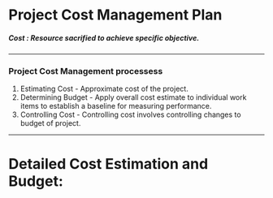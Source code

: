# Project Cost Management Plan 

##### Cost : Resource sacrified to achieve specific objective.

<hr>

### Project Cost Management processess

1. Estimating Cost - Approximate cost of the project.
2. Determining Budget - Apply overall cost estimate to individual work items to establish  a baseline for measuring performance.
3. Controlling Cost - Controlling cost involves controlling changes to budget of project.

<hr>

# Detailed Cost Estimation and Budget:

